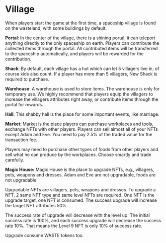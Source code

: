 # Village

When players start the game at the first time, a spaceship village is found on the wasteland, with some buildings by default.

**Portal**: In the center of the village, there is a shining portal, it can teleport anything directly to the only spaceship on earth. Players can contribute the collected items through the portal. All contributed items will be transferred to the spaceship automatically, and players will be rewarded for the contribution.

**Shack**: By default, each village has a hut which can let 5 villagers live in, of course kids also count. If a player has more than 5 villagers, New Shack is required to purchase.&#x20;

**Warehouse**: A warehouse is used to store items. The warehouse is only for temporary use. We highly recommend that players equip the villagers to increase the villagers attributes right away, or contribute items through the portal for rewards.

**Hall**: This shabby hall is the place for some important events, like marriage.

**Market**: Market is the place players can purchase workplaces and tools, exchange NFTs with other players. Players can sell almost all of your NFTs except Adam and Eve. You need to pay 2.5% of the traded value for the transaction fee.

Players may need to purchase other types of foods from other players and sell what he can produce by the workplaces. Choose smartly and trade carefully.

**Magic House:** Magic House is the place to upgrade NFTs, e.g., villagers, pets, weapons and dresses. Adam and Eve are not upgradable, foods are not upgradable.

Upgradable NFTs are villagers, pets, weapons and dresses. To upgrade a NFT, 2 same NFT type and same level NFTs are required. One NFT is the upgrade target, one NFT is consumed. The success upgrade will increase the target NFT attributes 50%

The success rate of upgrade will decrease with the level up. The initial success rate is 100%, and each success upgrade will decrease the success rate 10%. That means the Level 9 NFT is only 10% of success rate.

Upgrade consume WASTE tokens too.
